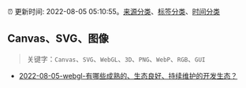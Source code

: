 :alarm_clock: 更新时间: 2022-08-05 05:10:55。[来源分类](../README.md)、[标签分类](../TAGS.md)、[时间分类](../TIMELINE.md)

## Canvas、SVG、图像


> 关键字：`Canvas`、`SVG`、`WebGL`、`3D`、`PNG`、`WebP`、`RGB`、`GUI`



- [2022-08-05-webgl-有哪些成熟的、生态良好、持续维护的开发生态？](https://www.v2ex.com/t/870827) 